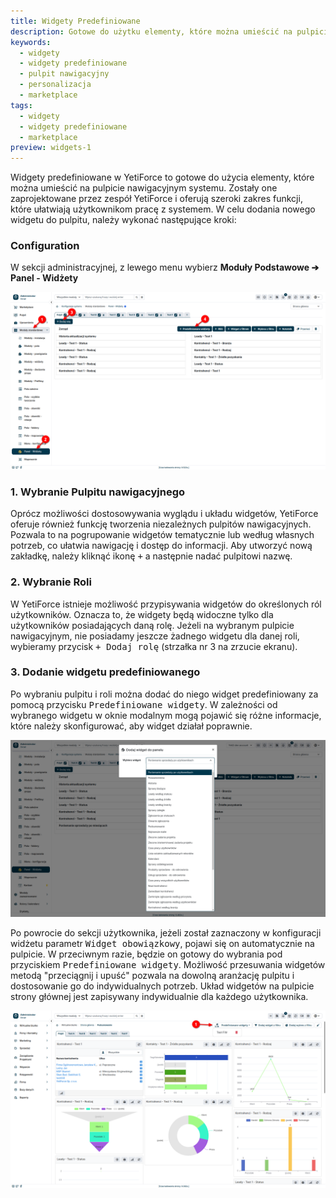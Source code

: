```yaml
---
title: Widgety Predefiniowane
description: Gotowe do użytku elementy, które można umieścić na pulpicie nawigacyjnym systemu.
keywords:
  - widgety
  - widgety predefiniowane
  - pulpit nawigacyjny
  - personalizacja
  - marketplace
tags:
  - widgety
  - widgety predefiniowane
  - marketplace
preview: widgets-1
---
```


Widgety predefiniowane w YetiForce to gotowe do użycia elementy, które można umieścić na pulpicie nawigacyjnym systemu. Zostały one zaprojektowane przez zespół YetiForce i oferują szeroki zakres funkcji, które ułatwiają użytkownikom pracę z systemem. W celu dodania nowego widgetu do pulpitu, należy wykonać następujące kroki:

### Configuration

W sekcji administracyjnej, z lewego menu wybierz **Moduły Podstawowe ➔ Panel - Widżety**

![widgets-1.jpg](widgets-1.jpg)

### 1. Wybranie Pulpitu nawigacyjnego

Oprócz możliwości dostosowywania wyglądu i układu widgetów, YetiForce oferuje również funkcję tworzenia niezależnych pulpitów nawigacyjnych. Pozwala to na pogrupowanie widgetów tematycznie lub według własnych potrzeb, co ułatwia nawigację i dostęp do informacji. Aby utworzyć nową zakładkę, należy kliknąć ikonę <kbd>+</kbd> a następnie nadać pulpitowi nazwę.

### 2. Wybranie Roli

W YetiForce istnieje możliwość przypisywania widgetów do określonych ról użytkowników. Oznacza to, że widgety będą widoczne tylko dla użytkowników posiadających daną rolę. Jeżeli na wybranym pulpicie nawigacyjnym, nie posiadamy jeszcze żadnego widgetu dla danej roli, wybieramy przycisk <kbd>+ Dodaj rolę</kbd> (strzałka nr 3 na zrzucie ekranu).

### 3. Dodanie widgetu predefiniowanego

Po wybraniu pulpitu i roli można dodać do niego widget predefiniowany za pomocą przycisku <kbd>Predefiniowane widgety</kbd>. W zależności od wybranego widgetu w oknie modalnym mogą pojawić się różne informacje, które należy skonfigurować, aby widget działał poprawnie.

![widgets-2.jpg](widgets-2.jpg)

Po powrocie do sekcji użytkownika, jeżeli został zaznaczony w konfiguracji widżetu parametr <kbd>Widget obowiązkowy</kbd>, pojawi się on automatycznie na pulpicie. W przeciwnym razie, będzie on gotowy do wybrania pod przyciskiem <kbd>Predefiniowane widgety</kbd>. Możliwość przesuwania widgetów metodą "przeciągnij i upuść" pozwala na dowolną aranżację pulpitu i dostosowanie go do indywidualnych potrzeb. Układ widgetów na pulpicie strony głównej jest zapisywany indywidualnie dla każdego użytkownika.

![widgets-7.jpg](widgets-7.jpg)
